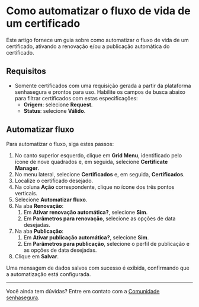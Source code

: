 # Como automatizar o fluxo de vida de um certificado

Este artigo fornece um guia sobre como automatizar o fluxo de vida de um certificado, ativando a renovação e/ou a publicação automática do certificado.

## Requisitos

* Somente certificados com uma requisição gerada a partir da plataforma senhasegura e prontos para uso. Habilite os campos de busca abaixo para filtrar certificados com estas especificações:
    * **Origem**: selecione **Request**.
    * **Status**: selecione **Válido**.

## Automatizar fluxo
Para automatizar o fluxo, siga estes passos:

1. No canto superior esquerdo, clique em **Grid Menu**, identificado pelo ícone de nove quadrados e, em seguida, selecione **Certificate Manager**.
2. No menu lateral, selecione **Certificados** e, em seguida, **Certificados**.
3. Localize o certificado desejado.
4. Na coluna **Ação** correspondente, clique no ícone dos três pontos verticais. 
5. Selecione **Automatizar fluxo**.
6. Na aba **Renovação**:
    1. Em **Ativar renovação automática?**, selecione **Sim**.
    2. Em **Parâmetros para renovação**, selecione as opções de data desejadas.
7. Na aba **Publicação**:
    1. Em **Ativar publicação automática?**, selecione **Sim**.
    2. Em **Parâmetros para publicação**, selecione o perfil de publicação e as opções de data desejadas.
8. Clique em **Salvar**. 

Uma mensagem de dados salvos com sucesso é exibida, confirmando que a automatização está configurada.
***
Você ainda tem dúvidas? Entre em contato com a [Comunidade senhasegura](https://community.senhasegura.io/).
